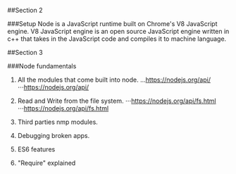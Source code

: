 ##Section 2

###Setup
Node is a JavaScript runtime built on Chrome's V8 JavaScript engine. V8 JavaScript engine is an open source JavaScript engine written in c++ that takes in the JavaScript code and compiles it to machine language.

##Section 3 

###Node fundamentals

1. All the modules that come built into node.
...https://nodejs.org/api/
⋅⋅⋅https://nodejs.org/api/

2. Read and Write from the file system.
⋅⋅⋅https://nodejs.org/api/fs.html
⋅⋅⋅https://nodejs.org/api/fs.html

3. Third parties nmp modules.

4. Debugging broken apps.
5. ES6 features 
6. "Require" explained